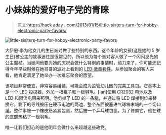 # 小妹妹的爱好电子党的青睐

> 原文:[https://hack aday . com/2013/01/15/little-sisters-turn-for-hobby-electronic-party-favors/](https://hackaday.com/2013/01/15/little-sisters-turn-for-hobby-electronic-party-favors/)

![little-sisiters-turn-for-hobby-electronic-party-favors](../Images/158698424370a6cb6941c6a9a1f105e1.png)

大伊恩·李为他女儿的生日派对做了些特别的东西。这个年龄的女孩(这是她的 5 岁生日)被公主的故事迷住是很常见的，所以他为每个派对客人做了一个闪闪发光的公主魔杖。当她问他要为她的庆祝会做什么特别的事情时，动力来了。你可能还记得今年早些时候在她哥哥的派对上看到的 [LED 徽章套件](http://hackaday.com/2012/11/12/birthday-badges-teach-kids-how-to-solder/)。从参加聚会的客人来看，他肯定满足了她举办一次难忘聚会的愿望。

该项目非常便宜，非常容易组装，可能会成为监管幼儿园的完美工具包。它基本上是一个 LED 投掷器，外加一根棍子和一根羽毛。[Ian]使用 CR2032 电池以及 LED 和限流电阻来照明。他剪掉了 LED 的一条腿，并通过将 LED 焊接到位来替换它。剩下的导线被压在硬币电池的两边，整个东西被塞进气球棒末端的一个切口里。整件事被一个橡皮筋紧紧包裹，然后被一个乒乓球包裹。为了修剪它，他在球的底部热粘了一根羽毛。

唯一让我们担心的是他明年会做什么来超越这些政党。